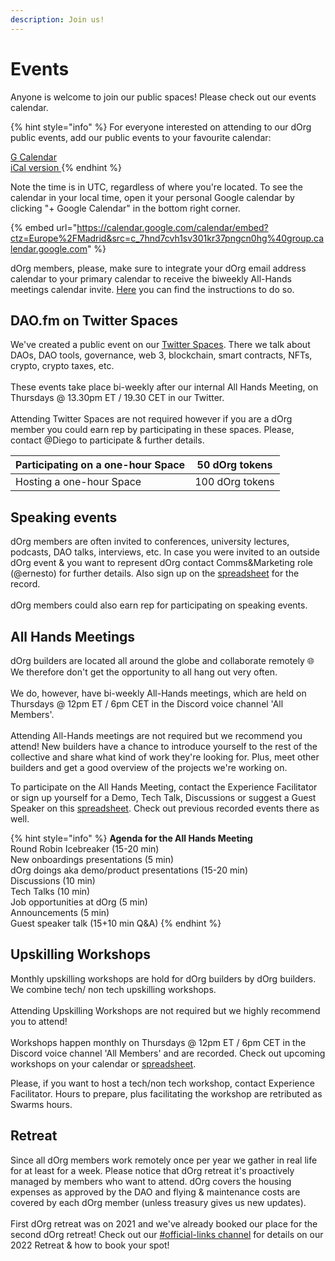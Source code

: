 ```yaml
---
description: Join us!
---
```


# Events

Anyone is welcome to join our public spaces! Please check out our events calendar.&#x20;

{% hint style="info" %}
For everyone interested on attending to our dOrg public events, add our public events to your favourite calendar: &#x20;

[G Calendar](https://calendar.google.com/calendar/u/1?cid=Y183aG5kN2N2aDFzdjMwMWtyMzdwbmdjbjBoZ0Bncm91cC5jYWxlbmRhci5nb29nbGUuY29t) \
[iCal version ](https://calendar.google.com/calendar/ical/c\_7hnd7cvh1sv301kr37pngcn0hg%40group.calendar.google.com/public/basic.ics)
{% endhint %}

Note the time is in UTC, regardless of where you're located. To see the calendar in your local time, open it your personal Google calendar by clicking "+ Google Calendar" in the bottom right corner.

{% embed url="https://calendar.google.com/calendar/embed?ctz=Europe%2FMadrid&src=c_7hnd7cvh1sv301kr37pngcn0hg%40group.calendar.google.com" %}

dOrg members, please, make sure to integrate your dOrg email address calendar to your primary calendar to receive the biweekly All-Hands meetings calendar invite. [Here](https://docs.dorg.tech/lifecycle/onboarding) you can find the instructions to do so.&#x20;

## DAO.fm on Twitter Spaces

We've created a public event on our [Twitter Spaces](https://twitter.com/dOrg\_tech). There we talk about DAOs, DAO tools, governance, web 3, blockchain, smart contracts, NFTs, crypto, crypto taxes, etc. \
\
These events take place bi-weekly after our internal All Hands Meeting, on Thursdays @ 13.30pm ET / 19.30 CET in our Twitter. \
\
Attending Twitter Spaces are not required however if you are a dOrg member you could earn rep by participating in these spaces. Please, contact @Diego to participate & further details.&#x20;

| Participating on a one-hour Space | 50 dOrg tokens  |
| --------------------------------- | --------------- |
| Hosting a one-hour Space          | 100 dOrg tokens |

## Speaking events

dOrg members are often invited to conferences, university lectures, podcasts, DAO talks, interviews, etc. In case you were invited to an outside dOrg event & you want to represent dOrg contact Comms\&Marketing role (@ernesto) for further details. Also sign up on the [spreadsheet](https://docs.google.com/spreadsheets/d/1HsfV5q1X5QAfB6lUJiK0mYZrpEJ89X7mEzGwAe6ItyE/edit#gid=1783995451) for the record. \
\
dOrg members could also earn rep for participating on speaking events.&#x20;

## All Hands Meetings

dOrg builders are located all around the globe and collaborate remotely 🌐 We therefore don't get the opportunity to all hang out very often.\
\
We do, however, have bi-weekly All-Hands meetings, which are held on Thursdays @ 12pm ET ️/ 6pm CET in the Discord voice channel 'All Members'. \
\
Attending All-Hands meetings are not required but we recommend you attend! New builders have a chance to introduce yourself to the rest of the collective and share what kind of work they're looking for. Plus, meet other builders and get a good overview of the projects we're working on.

To participate on the All Hands Meeting, contact the Experience Facilitator or sign up yourself for a Demo, Tech Talk, Discussions or suggest a Guest Speaker on this [spreadsheet](https://docs.google.com/spreadsheets/d/1HsfV5q1X5QAfB6lUJiK0mYZrpEJ89X7mEzGwAe6ItyE/edit#gid=0). Check out previous recorded events there as well.&#x20;

{% hint style="info" %}
**Agenda for the All Hands Meeting** \
Round Robin Icebreaker (15-20 min)\
New onboardings presentations (5 min)\
dOrg doings aka demo/product presentations (15-20 min)\
Discussions (10 min)\
Tech Talks (10 min)\
Job opportunities at dOrg (5 min) \
Announcements (5 min)\
Guest speaker talk (15+10 min Q\&A)
{% endhint %}

## Upskilling Workshops&#x20;

Monthly upskilling workshops are hold for dOrg builders by dOrg builders. We combine tech/ non tech upskilling workshops. \
\
Attending Upskilling Workshops are not required but we highly recommend you to attend!\
\
Workshops happen monthly on Thursdays @ 12pm ET ️/ 6pm CET in the Discord voice channel 'All Members' and are recorded. Check out upcoming workshops on your calendar or [spreadsheet](https://docs.google.com/spreadsheets/d/1HsfV5q1X5QAfB6lUJiK0mYZrpEJ89X7mEzGwAe6ItyE/edit#gid=975034267).&#x20;

Please, if you want to host a tech/non tech workshop, contact Experience Facilitator. Hours to prepare, plus facilitating the workshop are retributed as Swarms hours.&#x20;

## Retreat&#x20;

Since all dOrg members work remotely once per year we gather in real life for at least for a week. Please notice that dOrg retreat it's proactively managed by members who want to attend. dOrg covers the housing expenses as approved by the DAO and flying & maintenance costs are covered by each dOrg member (unless treasury gives us new updates). \
\
First dOrg retreat was on 2021 and we've already booked our place for the second dOrg retreat! Check out our [#official-links channel](https://discord.com/channels/544647726982365194/937739458760015947) for details on our 2022 Retreat & how to book your spot!&#x20;
